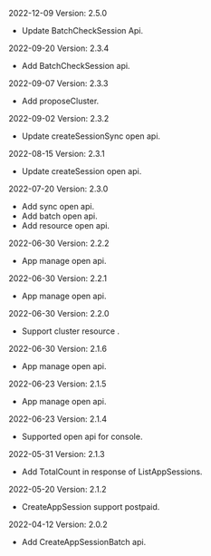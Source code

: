 2022-12-09 Version: 2.5.0
- Update BatchCheckSession Api.


2022-09-20 Version: 2.3.4
- Add BatchCheckSession api.

2022-09-07 Version: 2.3.3
- Add proposeCluster.

2022-09-02 Version: 2.3.2
- Update createSessionSync open api.

2022-08-15 Version: 2.3.1
- Update createSession open api.

2022-07-20 Version: 2.3.0
- Add sync open api.
- Add batch open api.
- Add resource open api.

2022-06-30 Version: 2.2.2
- App manage open api.

2022-06-30 Version: 2.2.1
- App manage open api.

2022-06-30 Version: 2.2.0
- Support cluster resource .

2022-06-30 Version: 2.1.6
- App manage open api.

2022-06-23 Version: 2.1.5
- App manage open api.

2022-06-23 Version: 2.1.4
- Supported open api for console.

2022-05-31 Version: 2.1.3
- Add TotalCount in response of ListAppSessions.

2022-05-20 Version: 2.1.2
- CreateAppSession support postpaid.

2022-04-12 Version: 2.0.2
- Add CreateAppSessionBatch api.

